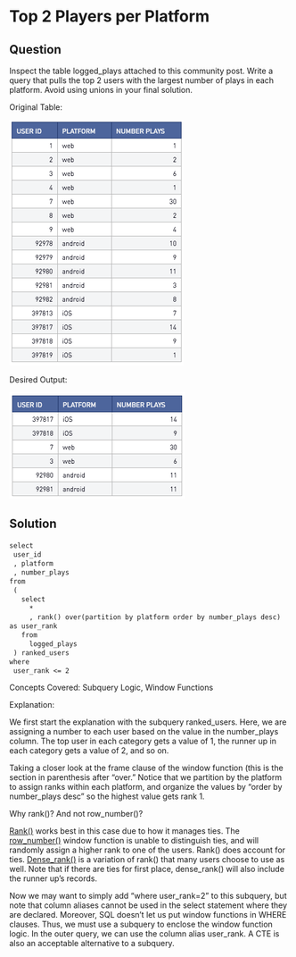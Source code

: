# Top 2 Players per Platform

## Question

Inspect the table logged_plays attached to this community post. Write a query that pulls the top 2 users with the largest number of plays in each platform. Avoid using unions in your final solution.

Original Table:

![original](/SQL/SQL_Interview_Questions/Q10_Top_2_Players_per_Platform/Images/original.png)

Desired Output:

![desired](/SQL/SQL_Interview_Questions/Q10_Top_2_Players_per_Platform/Images/desired.png)

## Solution

	select
	 user_id
	 , platform
	 , number_plays
	from
	 (
	   select
	     *
	     , rank() over(partition by platform order by number_plays desc) as user_rank
	   from
	     logged_plays
	 ) ranked_users
	where
	 user_rank <= 2

Concepts Covered: Subquery Logic, Window Functions

Explanation:

We first start the explanation with the subquery ranked_users. Here, we are assigning a number to each user based on the value in the number_plays column. The top user in each category gets a value of 1, the runner up in each category gets a value of 2, and so on.

Taking a closer look at the frame clause of the window function (this is the section in parenthesis after “over.” Notice that we partition by the platform to assign ranks within each platform, and organize the values by “order by number_plays desc” so the highest value gets rank 1.

Why rank()? And not row_number()?

[Rank()](https://docs.aws.amazon.com/redshift/latest/dg/r_WF_RANK.html) works best in this case due to how it manages ties. The [row_number()](https://docs.aws.amazon.com/redshift/latest/dg/r_WF_ROW_NUMBER.html) window function is unable to distinguish ties, and will randomly assign a higher rank to one of the users. Rank() does account for ties. [Dense_rank()](https://docs.aws.amazon.com/redshift/latest/dg/r_WF_DENSE_RANK.html) is a variation of rank() that many users choose to use as well. Note that if there are ties for first place, dense_rank() will also include the runner up’s records.

Now we may want to simply add “where user_rank=2” to this subquery, but note that column aliases cannot be used in the select statement where they are declared. Moreover, SQL doesn’t let us put window functions in WHERE clauses. Thus, we must use a subquery to enclose the window function logic. In the outer query, we can use the column alias user_rank. A CTE is also an acceptable alternative to a subquery.